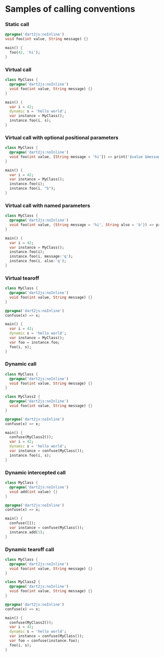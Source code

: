 # Samples of calling conventions

### Static call
```dart
@pragma('dart2js:noInline')
void foo(int value, String message) {}

main() {
  foo(42, 'hi');
}
```


### Virtual call
```dart
class MyClass {
  @pragma('dart2js:noInline')
  void foo(int value, String message) {}
}

main() {
  var i = 42;
  dynamic s = 'hello world';
  var instance = MyClass();
  instance.foo(i, s);
}

```

### Virtual call with optional positional parameters
```dart
class MyClass {
  @pragma('dart2js:noInline')
  void foo(int value, [String message = 'hi']) => print('$value $message');
}

main() {
  var i = 42;
  var instance = MyClass();
  instance.foo(i);
  instance.foo(i, "b");
}

```

### Virtual call with named parameters
```dart
class MyClass {
  @pragma('dart2js:noInline')
  void foo(int value, {String message = 'hi', String also = 'b'}) => print('$value $message $also');
}

main() {
  var i = 42;
  var instance = MyClass();
  instance.foo(i);
  instance.foo(i, message:'q');
  instance.foo(i, also:'q');
}

```

### Virtual tearoff
```dart
class MyClass {
  @pragma('dart2js:noInline')
  void foo(int value, String message) {}
}

@pragma('dart2js:noInline')
confuse(x) => x;

main() {
  var i = 42;
  dynamic s = 'hello world';
  var instance = MyClass();
  var foo = instance.foo;
  foo(i, s);
}
```

###  Dynamic call

```dart
class MyClass {
  @pragma('dart2js:noInline')
  void foo(int value, String message) {}
}

class MyClass2 {
  @pragma('dart2js:noInline')
  void foo(int value, String message) {}
}

@pragma('dart2js:noInline')
confuse(x) => x;

main() {
  confuse(MyClass2());
  var i = 42;
  dynamic s = 'hello world';
  var instance = confuse(MyClass());
  instance.foo(i, s);
}

```

###  Dynamic intercepted call

```dart
class MyClass {
  @pragma('dart2js:noInline')
  void add(int value) {}
}

@pragma('dart2js:noInline')
confuse(x) => x;

main() {
  confuse([]);
  var instance = confuse(MyClass());
  instance.add(1);
}
```

### Dynamic tearoff call

```dart
class MyClass {
  @pragma('dart2js:noInline')
  void foo(int value, String message) {}
}

class MyClass2 {
  @pragma('dart2js:noInline')
  void foo(int value, String message) {}
}

@pragma('dart2js:noInline')
confuse(x) => x;

main() {
  confuse(MyClass2());
  var i = 42;
  dynamic s = 'hello world';
  var instance = confuse(MyClass());
  var foo = confuse(instance.foo);
  foo(i, s);
}

```

